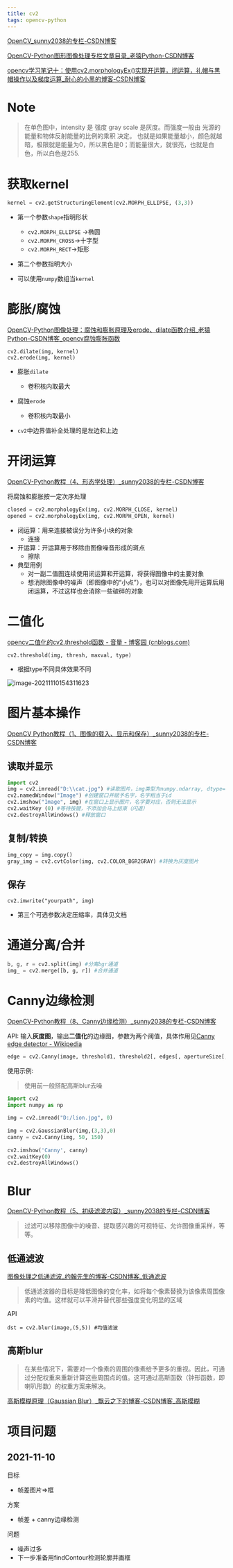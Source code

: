 ```yaml
---
title: cv2
tags: opencv-python
---
```






[OpenCV_sunny2038的专栏-CSDN博客](https://blog.csdn.net/sunny2038/category_904451.html)

[OpenCV-Python图形图像处理专栏文章目录_老猿Python-CSDN博客](https://blog.csdn.net/LaoYuanPython/article/details/109160152)

[opencv学习笔记十：使用cv2.morphologyEx()实现开运算，闭运算，礼帽与黑帽操作以及梯度运算_耐心的小黑的博客-CSDN博客](https://blog.csdn.net/qq_39507748/article/details/104539673)

# Note

> 在单色图中，intensity 是 强度 gray scale 是灰度。而强度一般由 光源的能量和物体反射能量的比例的乘积 决定。
> 也就是如果能量越小，颜色就越暗，极限就是能量为0，所以黑色是0；而能量很大，就很亮，也就是白色，所以白色是255.

# 获取kernel

```python
kernel = cv2.getStructuringElement(cv2.MORPH_ELLIPSE, (3,3))
```

- 第一个参数`shape`指明形状
  - `cv2.MORPH_ELLIPSE` ->椭圆
  - `cv2.MORPH_CROSS`->十字型
  - `cv2.MORPH_RECT`->矩形

- 第二个参数指明大小
- 可以使用`numpy`数组当`kernel`

# 膨胀/腐蚀

[OpenCV-Python图像处理：腐蚀和膨胀原理及erode、dilate函数介绍_老猿Python-CSDN博客_opencv腐蚀膨胀函数](https://blog.csdn.net/LaoYuanPython/article/details/109441709)

```
cv2.dilate(img, kernel)
cv2.erode(img, kernel)
```

- 膨胀`dilate`
  - 卷积核内取最大

- 腐蚀`erode`
  - 卷积核内取最小

- `cv2`中边界值补全处理的是左边和上边

# 开闭运算

[OpenCV-Python教程（4、形态学处理）_sunny2038的专栏-CSDN博客](https://blog.csdn.net/sunny2038/article/details/9137759)

将腐蚀和膨胀按一定次序处理

```python
closed = cv2.morphologyEx(img, cv2.MORPH_CLOSE, kernel)
opened = cv2.morphologyEx(img, cv2.MORPH_OPEN, kernel)
```

- 闭运算：用来连接被误分为许多小块的对象
  - 连接
- 开运算：开运算用于移除由图像噪音形成的斑点
  - 擦除
- 典型用例
  - 对一副二值图连续使用闭运算和开运算，将获得图像中的主要对象
  - 想消除图像中的噪声（即图像中的“小点”），也可以对图像先用开运算后用闭运算，不过这样也会消除一些破碎的对象

# 二值化

[opencv二值化的cv2.threshold函数 - 音量 - 博客园 (cnblogs.com)](https://www.cnblogs.com/yinliang-liang/p/9293310.html)

```
cv2.threshold(img, thresh, maxval, type)
```

- 根据type不同具体效果不同

![image-20211110154311623](https://raw.githubusercontent.com/Usigned/pic-typora/main/images/image-20211110154311623.png)

# 图片基本操作

[OpenCV Python教程（1、图像的载入、显示和保存）_sunny2038的专栏-CSDN博客](https://blog.csdn.net/sunny2038/article/details/9057415)

## 读取并显示

```python
import cv2 
img = cv2.imread("D:\\cat.jpg") #读取图片，img类型为numpy.ndarray, dtype=uint8
cv2.namedWindow("Image") #创建窗口并赋予名字，名字相当于id
cv2.imshow("Image", img) #在窗口上显示图片，名字要对应，否则无法显示
cv2.waitKey (0) #等待按键，不添加会马上结束（闪退）
cv2.destroyAllWindows() #释放窗口
```

## 复制/转换

```python
img_copy = img.copy()
gray_img = cv2.cvtColor(img, cv2.COLOR_BGR2GRAY) #转换为灰度图片
```

## 保存

```
cv2.imwrite("yourpath", img)
```

- 第三个可选参数决定压缩率，具体见文档

# 通道分离/合并

```python
b, g, r = cv2.split(img) #分离bgr通道
img_ = cv2.merge([b, g, r]) #合并通道
```

# Canny边缘检测

[OpenCV-Python教程（8、Canny边缘检测）_sunny2038的专栏-CSDN博客](https://blog.csdn.net/sunny2038/article/details/9202641)

API: 输入**灰度图**，输出**二值化**的边缘图，参数为两个阈值，具体作用见[Canny edge detector - Wikipedia](https://en.wikipedia.org/wiki/Canny_edge_detector)

```python
edge = cv2.Canny(image, threshold1, threshold2[, edges[, apertureSize[, L2gradient ]]]) 
```

使用示例:

> 使用前一般搭配高斯blur去噪

```python
import cv2
import numpy as np  
 
img = cv2.imread("D:/lion.jpg", 0)
 
img = cv2.GaussianBlur(img,(3,3),0)
canny = cv2.Canny(img, 50, 150)
 
cv2.imshow('Canny', canny)
cv2.waitKey(0)
cv2.destroyAllWindows()
```

# Blur

[OpenCV-Python教程（5、初级滤波内容）_sunny2038的专栏-CSDN博客](https://blog.csdn.net/sunny2038/article/details/9155893)

> 过滤可以移除图像中的噪音、提取感兴趣的可视特征、允许图像重采样，等等。

## 低通滤波

[图像处理之低通滤波_约翰先生的博客-CSDN博客_低通滤波](https://blog.csdn.net/weixin_38570251/article/details/82054106)



> 低通滤波器的目标是降低图像的变化率，如将每个像素替换为该像素周围像素的均值。这样就可以平滑并替代那些强度变化明显的区域

API

```
dst = cv2.blur(image,(5,5)) #均值滤波
```

## 高斯blur

> 在某些情况下，需要对一个像素的周围的像素给予更多的重视。因此，可通过分配权重来重新计算这些周围点的值。这可通过高斯函数（钟形函数，即喇叭形数）的权重方案来解决。

[高斯模糊原理（Gaussian Blur）_飘云之下的博客-CSDN博客_高斯模糊](https://blog.csdn.net/weixin_44403952/article/details/90342626)

# 项目问题

## 2021-11-10

目标

- 帧差图片=>框

方案

- 帧差 + canny边缘检测

问题

- 噪声过多
- 下一步准备用findContour检测轮廓并画框

